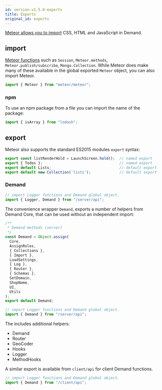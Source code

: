 ```yaml
---
id: version-v1.5.0-exports
title: Exports
original_id: exports
---
```

    
[Meteor allows you to import](https://guide.meteor.com/structure.html#intro-to-import-export) CSS, HTML and JavaScript in Demand. 

## import

[Meteor functions](http://docs.meteor.com/api/core.html) such  as `Session`, `Meteor.methods`, `Meteor.publish/subscribe`, `Mongo.Collection`.  While Meteor does make many of these available in the global exported `Meteor` object, you can also import Meteor.

```js
import { Meteor } from "meteor/meteor";
```

### npm

To use an npm package from a file you can import the name of the package:

```js
import { isArray } from "lodash";
```

## export

Meteor also supports the standard ES2015 modules `export` syntax:

```js
export const listRenderHold = LaunchScreen.hold();  // named export
export { Todos };                                   // named export
export default Lists;                               // default export
export default new Collection('lists');             // default export
```

### Demand

```js
// import Logger functions and Demand global object.
import { Logger, Demand } from "/server/api";
```

The convenience wrapper `Demand`, exports a number of helpers from Demand Core, that can be used without an independent import:

```js
/**
 * Demand methods (server)
 */
const Demand = Object.assign(
  Core,
  AssignRoles,
  { Collections },
  { Import },
  LoadSettings,
  { Log },
  { Router },
  { Schemas },
  SetDomain,
  ShopName,
  UI,
  Utils
);
export default Demand;
```

```js
// import Logger functions and Demand global object.
import { Demand } from "/server/api";
```

The includes additional helpers:

-   Demand
-   Router
-   GeoCoder
-   Hooks
-   Logger
-   MethodHooks

A similar export is available from `client/api` for client Demand functions.

```js
// import Logger functions and Demand global object.
import { Demand } from "/client/api";
```
